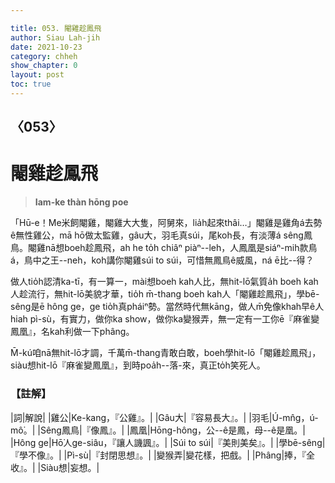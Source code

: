 ```yaml
---

title: 053. 閹雞趁鳳飛
author: Siau Lah-jih
date: 2021-10-23
category: chheh
show_chapter: 0
layout: post
toc: true
---
```

  
## 〈053〉
# 閹雞趁鳳飛
>**Iam-ke thàn hōng poe**

「Hū-e！Me米飼閹雞，閹雞大大隻，阿舅來，lia̍h起來thâi…」閹雞是雞角á去勢ê無性雞公，mā hō做太監雞，gâu大，羽毛真súi，尾koh長，有淡薄á sêng鳳鳥。閹雞nā想boeh趁鳳飛，ah he to̍h chiâⁿ piàⁿ--leh，人鳳凰是siáⁿ-mih款鳥á，鳥中之王--neh，koh講你閹雞súi to súi，可惜無鳳鳥ê威風，ná ē比--得？

做人tio̍h認清ka-tī，有一算一，mài想boeh kah人比，無hit-lō氣質a̍h boeh kah人趁流行，無hit-lō美貌才華，tio̍h m̄-thang boeh kah人「閹雞趁鳳飛」，學bē-sêng是ē hông ge，ge tio̍h真pháiⁿ勢。當然時代無kāng，做人m̄免像khah早ê人hiah pì-sù，有實力，做你ka show，做你ka變猴弄，無一定有一工你ē『麻雀變鳳凰』，名kah利做一下phâng。

M̄-kú咱nā無hit-lō才調，千萬m̄-thang青敢白敢，boeh學hit-lō「閹雞趁鳳飛」，siàu想hit-lō『麻雀變鳳凰』，到時poa̍h--落-來，真正to̍h笑死人。





### 【註解】

|詞|解說|
|雞公|Ke-kang，『公雞』。|
|Gâu大|『容易長大』。|
|羽毛|Ú-mn̂g，ú-mô͘。|
|Sêng鳳鳥|『像鳳』。|
|鳳凰|Hōng-hông，公--ê是鳳，母--ê是凰。|
|Hông ge|Hō͘人ge-siâu，『讓人譏諷』。|
|Súi to súi|『美則美矣』。|
|學bē-sêng|『學不像』。|
|Pì-sù|『封閉思想』。|
|變猴弄|變花樣，把戲。|
|Phâng|捧，『全收』。|
|Siàu想|妄想。|

